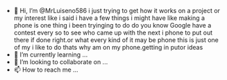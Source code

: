 - 👋 Hi, I’m @MrLuiseno586
i just trying to get how it works on a project or my interest like i said i have a few things i might have like making a phone is one thing i been tryinging 
to do do you know Google have a contest every so to see who came up with the  next i phone to put out there if done right.or what every kind of it may be phone this is just one of my i like to do thats why am on my phone.getting in putor ideas 
- 🌱 I’m currently learning ...
- 💞️ I’m looking to collaborate on ...
- 📫 How to reach me ...

<!---
MrLuiseno586/MrLuiseno586 is a ✨ special ✨ repository because its `README.md` (this file) appears on your GitHub profile.
You can click the Preview link to take a look at your changes.
--->

